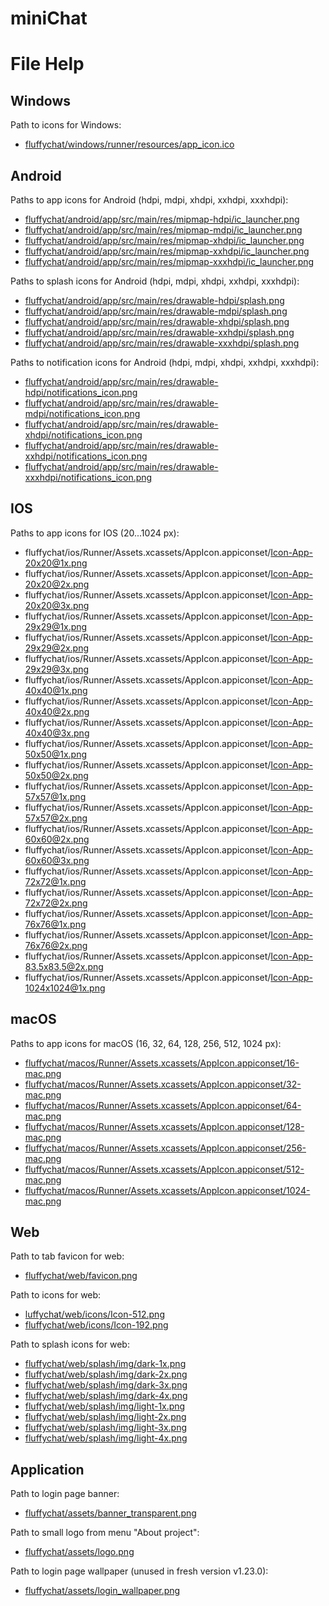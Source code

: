 # miniChat

# File Help
## Windows
Path to icons for Windows:
> 
* <u>fluffychat/windows/runner/resources/app_icon.ico</u>


## Android
Paths to app icons for Android (hdpi, mdpi, xhdpi, xxhdpi, xxxhdpi):
> 
* <u>fluffychat/android/app/src/main/res/mipmap-hdpi/ic_launcher.png</u>
* <u>fluffychat/android/app/src/main/res/mipmap-mdpi/ic_launcher.png</u>
* <u>fluffychat/android/app/src/main/res/mipmap-xhdpi/ic_launcher.png</u>
* <u>fluffychat/android/app/src/main/res/mipmap-xxhdpi/ic_launcher.png</u>
* <u>fluffychat/android/app/src/main/res/mipmap-xxxhdpi/ic_launcher.png</u>


Paths to splash icons for Android (hdpi, mdpi, xhdpi, xxhdpi, xxxhdpi):
> 
* <u>fluffychat/android/app/src/main/res/drawable-hdpi/splash.png</u>
* <u>fluffychat/android/app/src/main/res/drawable-mdpi/splash.png</u>
* <u>fluffychat/android/app/src/main/res/drawable-xhdpi/splash.png</u>
* <u>fluffychat/android/app/src/main/res/drawable-xxhdpi/splash.png</u>
* <u>fluffychat/android/app/src/main/res/drawable-xxxhdpi/splash.png</u>


Paths to notification icons for Android (hdpi, mdpi, xhdpi, xxhdpi, xxxhdpi):
> 
* <u>fluffychat/android/app/src/main/res/drawable-hdpi/notifications_icon.png</u>
* <u>fluffychat/android/app/src/main/res/drawable-mdpi/notifications_icon.png</u>
* <u>fluffychat/android/app/src/main/res/drawable-xhdpi/notifications_icon.png</u>
* <u>fluffychat/android/app/src/main/res/drawable-xxhdpi/notifications_icon.png</u>
* <u>fluffychat/android/app/src/main/res/drawable-xxxhdpi/notifications_icon.png</u>

## IOS
Paths to app icons for IOS (20...1024 px):
> 
* fluffychat/ios/Runner/Assets.xcassets/AppIcon.appiconset/Icon-App-20x20@1x.png
* fluffychat/ios/Runner/Assets.xcassets/AppIcon.appiconset/Icon-App-20x20@2x.png
* fluffychat/ios/Runner/Assets.xcassets/AppIcon.appiconset/Icon-App-20x20@3x.png
* fluffychat/ios/Runner/Assets.xcassets/AppIcon.appiconset/Icon-App-29x29@1x.png
* fluffychat/ios/Runner/Assets.xcassets/AppIcon.appiconset/Icon-App-29x29@2x.png
* fluffychat/ios/Runner/Assets.xcassets/AppIcon.appiconset/Icon-App-29x29@3x.png
* fluffychat/ios/Runner/Assets.xcassets/AppIcon.appiconset/Icon-App-40x40@1x.png
* fluffychat/ios/Runner/Assets.xcassets/AppIcon.appiconset/Icon-App-40x40@2x.png
* fluffychat/ios/Runner/Assets.xcassets/AppIcon.appiconset/Icon-App-40x40@3x.png
* fluffychat/ios/Runner/Assets.xcassets/AppIcon.appiconset/Icon-App-50x50@1x.png
* fluffychat/ios/Runner/Assets.xcassets/AppIcon.appiconset/Icon-App-50x50@2x.png
* fluffychat/ios/Runner/Assets.xcassets/AppIcon.appiconset/Icon-App-57x57@1x.png
* fluffychat/ios/Runner/Assets.xcassets/AppIcon.appiconset/Icon-App-57x57@2x.png
* fluffychat/ios/Runner/Assets.xcassets/AppIcon.appiconset/Icon-App-60x60@2x.png
* fluffychat/ios/Runner/Assets.xcassets/AppIcon.appiconset/Icon-App-60x60@3x.png
* fluffychat/ios/Runner/Assets.xcassets/AppIcon.appiconset/Icon-App-72x72@1x.png
* fluffychat/ios/Runner/Assets.xcassets/AppIcon.appiconset/Icon-App-72x72@2x.png
* fluffychat/ios/Runner/Assets.xcassets/AppIcon.appiconset/Icon-App-76x76@1x.png
* fluffychat/ios/Runner/Assets.xcassets/AppIcon.appiconset/Icon-App-76x76@2x.png
* fluffychat/ios/Runner/Assets.xcassets/AppIcon.appiconset/Icon-App-83.5x83.5@2x.png
* fluffychat/ios/Runner/Assets.xcassets/AppIcon.appiconset/Icon-App-1024x1024@1x.png</u>

## macOS
Paths to app icons for macOS (16, 32, 64, 128, 256, 512, 1024 px):
> 
* <u>fluffychat/macos/Runner/Assets.xcassets/AppIcon.appiconset/16-mac.png
* fluffychat/macos/Runner/Assets.xcassets/AppIcon.appiconset/32-mac.png
* fluffychat/macos/Runner/Assets.xcassets/AppIcon.appiconset/64-mac.png
* fluffychat/macos/Runner/Assets.xcassets/AppIcon.appiconset/128-mac.png
* fluffychat/macos/Runner/Assets.xcassets/AppIcon.appiconset/256-mac.png
* fluffychat/macos/Runner/Assets.xcassets/AppIcon.appiconset/512-mac.png
* fluffychat/macos/Runner/Assets.xcassets/AppIcon.appiconset/1024-mac.png</u>

## Web
Path to tab favicon for web:
> 
* <u>fluffychat/web/favicon.png</u>

Path to icons for web:
> 
* <u>luffychat/web/icons/Icon-512.png
* fluffychat/web/icons/Icon-192.png</u>

Path to splash icons for web:
> 
* <u>fluffychat/web/splash/img/dark-1x.png
* fluffychat/web/splash/img/dark-2x.png
* fluffychat/web/splash/img/dark-3x.png
* fluffychat/web/splash/img/dark-4x.png
* fluffychat/web/splash/img/light-1x.png
* fluffychat/web/splash/img/light-2x.png
* fluffychat/web/splash/img/light-3x.png
* fluffychat/web/splash/img/light-4x.png</u>

## Application
Path to login page banner:
> 
* <u>fluffychat/assets/banner_transparent.png</u>

Path to small logo from menu "About project":
> 
* <u>fluffychat/assets/logo.png</u>

Path to login page wallpaper (unused in fresh version v1.23.0):
> 
* <u>fluffychat/assets/login_wallpaper.png</u>